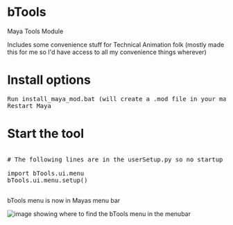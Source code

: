 # bTools
Maya Tools Module

Includes some convenience stuff for Technical Animation folk (mostly made this for me so I'd have access to all my convenience things wherever)

# Install options

<pre>
Run install_maya_mod.bat (will create a .mod file in your maya/modules folder)
Restart Maya
</pre>


# Start the tool
<pre>

# The following lines are in the userSetup.py so no startup script is required.

import bTools.ui.menu
bTools.ui.menu.setup()

</pre>

bTools menu is now in Mayas menu bar

![image showing where to find the bTools menu in the menubar](https://raw.githubusercontent.com/rBrenick/bTools/master/docs/example_image.png)


